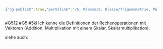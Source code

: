 ```yaml
---
{"dg-publish":true,"permalink":"/5. Klasse/5. Klasse/Trigonometrie, Polarkoordinaten/Definitionen der Rechenoperationen mit Vektoren/"}
---
```


#G512 #G5 #5kl
Ich kenne die Definitionen der Rechenoperationen mit Vektoren (Addition, Multiplikation mit einem Skalar, Skalarmultiplikation).

siehe auch:
___

